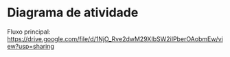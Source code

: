 # Diagrama de atividade

Fluxo principal: https://drive.google.com/file/d/1NjO_Rve2dwM29XIbSW2iIPberOAobmEw/view?usp=sharing
